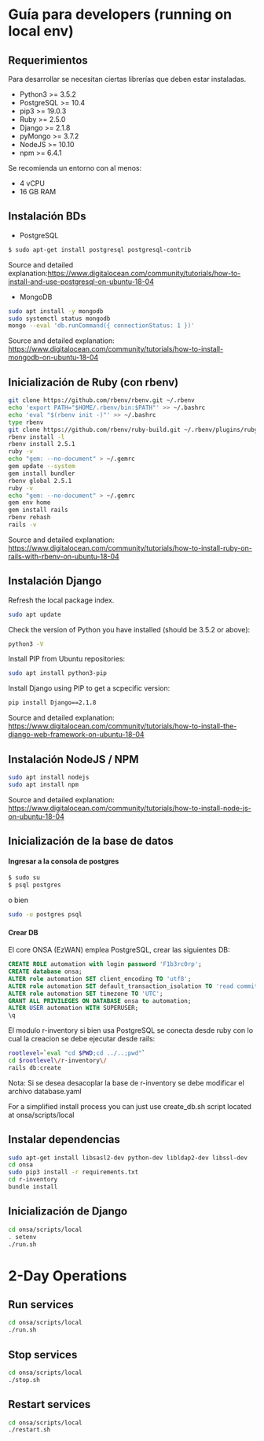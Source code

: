 # Guía para developers (running on local env)

## Requerimientos

Para desarrollar se necesitan ciertas librerías que deben estar instaladas.

* Python3 &gt;= 3.5.2
* PostgreSQL &gt;= 10.4
* pip3 &gt;= 19.0.3
* Ruby &gt;= 2.5.0
* Django &gt;= 2.1.8
* pyMongo &gt;= 3.7.2
* NodeJS &gt;= 10.10 
* npm &gt;= 6.4.1

Se recomienda un entorno con al menos:
* 4 vCPU
* 16 GB RAM


## Instalación BDs 

* PostgreSQL

```bash
$ sudo apt-get install postgresql postgresql-contrib
```
Source and detailed explanation:https://www.digitalocean.com/community/tutorials/how-to-install-and-use-postgresql-on-ubuntu-18-04

* MongoDB
```bash
sudo apt install -y mongodb
sudo systemctl status mongodb
mongo --eval 'db.runCommand({ connectionStatus: 1 })'
```
Source and detailed explanation: https://www.digitalocean.com/community/tutorials/how-to-install-mongodb-on-ubuntu-18-04

## Inicialización de Ruby (con rbenv)
```bash
git clone https://github.com/rbenv/rbenv.git ~/.rbenv
echo 'export PATH="$HOME/.rbenv/bin:$PATH"' >> ~/.bashrc
echo 'eval "$(rbenv init -)"' >> ~/.bashrc
type rbenv
git clone https://github.com/rbenv/ruby-build.git ~/.rbenv/plugins/ruby-build
rbenv install -l
rbenv install 2.5.1
ruby -v
echo "gem: --no-document" > ~/.gemrc
gem update --system
gem install bundler
rbenv global 2.5.1
ruby -v
echo "gem: --no-document" > ~/.gemrc
gem env home
gem install rails
rbenv rehash
rails -v
```
Source and detailed explanation: https://www.digitalocean.com/community/tutorials/how-to-install-ruby-on-rails-with-rbenv-on-ubuntu-18-04

## Instalación Django
Refresh the local package index.
```bash
sudo apt update
```
Check the version of Python you have installed (should be 3.5.2 or above):
```bash
python3 -V
```
Install PIP from Ubuntu repositories:
```bash
sudo apt install python3-pip
```
Install Django using PIP to get a scpecific version:
```bash
pip install Django==2.1.8
```
Source and detailed explanation: https://www.digitalocean.com/community/tutorials/how-to-install-the-django-web-framework-on-ubuntu-18-04


## Instalación NodeJS / NPM
```bash
sudo apt install nodejs
sudo apt install npm
```
Source and detailed explanation: https://www.digitalocean.com/community/tutorials/how-to-install-node-js-on-ubuntu-18-04



## Inicialización de la base de datos

#### Ingresar a la consola de postgres

```bash
$ sudo su
$ psql postgres
```
o bien 

```bash
sudo -u postgres psql
```

#### Crear DB

El core ONSA (EzWAN) emplea PostgreSQL, crear las siguientes DB:
```sql
CREATE ROLE automation with login password 'F1b3rc0rp';
CREATE database onsa;
ALTER role automation SET client_encoding TO 'utf8';
ALTER role automation SET default_transaction_isolation TO 'read committed';
ALTER role automation SET timezone TO 'UTC';
GRANT ALL PRIVILEGES ON DATABASE onsa to automation;
ALTER USER automation WITH SUPERUSER;
\q
```
El modulo r-inventory si bien usa PostgreSQL se conecta desde ruby con lo cual la creacion se debe ejecutar desde rails:

```bash
rootlevel=`eval "cd $PWD;cd ../..;pwd"`
cd $rootlevel\/r-inventory\/
rails db:create
```
Nota: Si se desea desacoplar la base de r-inventory se debe modificar el archivo database.yaml

For a simplified install process you can just use create_db.sh script located at onsa/scripts/local


## Instalar dependencias

```bash
sudo apt-get install libsasl2-dev python-dev libldap2-dev libssl-dev
cd onsa
sudo pip3 install -r requirements.txt
cd r-inventory
bundle install

```

## Inicialización de Django

```bash
cd onsa/scripts/local
. setenv
./run.sh
```

# 2-Day Operations

## Run services
```bash
cd onsa/scripts/local
./run.sh
```

## Stop services
```bash
cd onsa/scripts/local
./stop.sh
```

## Restart services
```bash
cd onsa/scripts/local
./restart.sh
```

